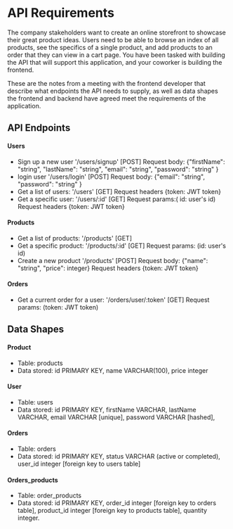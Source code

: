 # API Requirements
The company stakeholders want to create an online storefront to showcase their great product ideas. Users need to be able to browse an index of all products, see the specifics of a single product, and add products to an order that they can view in a cart page. You have been tasked with building the API that will support this application, and your coworker is building the frontend.

These are the notes from a meeting with the frontend developer that describe what endpoints the API needs to supply, as well as data shapes the frontend and backend have agreed meet the requirements of the application. 

## API Endpoints
#### Users
- Sign up a new user '/users/signup' [POST] Request body: {"firstName": "string", "lastName": "string", "email": "string", "password": "string" }
- login user '/users/login' [POST] Request body: {"email": "string", "password": "string" }
- Get a list of users: '/users' [GET] Request headers {token: JWT token}
- Get a specific user: '/users/:id' [GET] Request params:( id: user's id) Request headers {token: JWT token}


#### Products
- Get a list of products: '/products' [GET]
- Get a specific product: '/products/:id' [GET] Request params: (id: user's id)
- Create a new product '/products' [POST] Request body: {"name": "string", "price": integer} Request headers {token: JWT token}


#### Orders
- Get a current order for a user: '/orders/user/:token' [GET] Request params: (token: JWT token)

## Data Shapes
#### Product
- Table: products
- Data stored: id PRIMARY KEY, name VARCHAR(100), price integer 

#### User
- Table: users
- Data stored: id PRIMARY KEY, firstName VARCHAR, lastName VARCHAR, email VARCHAR [unique], password VARCHAR [hashed],

#### Orders
- Table: orders
- Data stored: id  PRIMARY KEY, status VARCHAR (active or completed), user_id integer [foreign key to users table]

#### Orders_products
- Table: order_products
- Data stored: id  PRIMARY KEY, order_id integer [foreign key to orders table], product_id integer [foreign key to products table], quantity integer.

